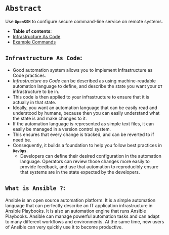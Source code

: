# **`Abstract`**

Use **`OpenSSH`** to configure secure command-line service on remote systems.

-  **Table of contents**:
  - [Infrastructure As Code](#infrastructure-as-code)
  - [Example Commands](#example-commands)


## **`Infrastructure As Code`**:


- Good automation system allows you to implement Infrastructure as Code practices. 
- *Infrastructure as Code* can be described as using machine-readable automation language to define, and describe the state you want your **`IT`** infrastructure to be in. 
- This code is then applied to your infrastructure to ensure that it is actually in that state.
- Ideally, you want an automation language that can be easily read and understood by humans, because then you can easily understand what the state is and make changes to it. 
- If the automation language is represented as simple text files, it can easily be managed in a version control system.
- This ensures that every change is tracked, and can be reverted to if need be.
- Consequently, it builds a foundation to help you follow best practices in **`DevOps`**. 
  - Developers can define their desired configuration in the automation language. Operators can review those changes more easily to provide feedback, and use that automation to reproducibly ensure that systems are in the state expected by the developers.

## **`What is Ansible ?`**:

Ansible is an open source automation platform. It is a simple automation language that can perfectly describe an IT application infrastructure in Ansible Playbooks. It is also an automation engine that runs Ansible Playbooks.
Ansible can manage powerful automation tasks and can adapt to many different workflows and environments. At the same time, new users of Ansible can very quickly use it to become productive.